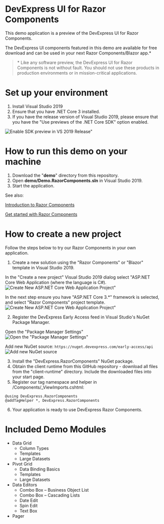 # DevExpress UI for Razor Components

This demo application is a preview of the DevExpress UI for Razor Components. 

The DevExpress UI components featured in this demo are available for free download and can be used in your next Razor Components/Blazor app.* 

> \* Like any software preview, the DevExpress UI for Razor Components is not without fault. You should not use these products in production environments or in mission-critical applications.

# Set up your environment

1. Install Visual Studio 2019
2. Ensure that you have .NET Core 3 installed.
3. If you have the release version of Visual Studio 2019, please ensure that you have the "Use previews of the .NET Core SDK" option enabled.

![Enable SDK preview in VS 2019 Release"](https://raw.githubusercontent.com/DevExpress/RazorComponents/master/media/VS2019Release-EnablePreviewSDK.png)

# How to run this demo on your machine

1. Download the "**demo**" directory from this repository.
2. Open **demo/Demo.RazorComponents.sln** in Visual Studio 2019.
3. Start the application.

See also: 

[Introduction to Razor Components](https://docs.microsoft.com/aspnet/core/razor-components/?view=aspnetcore-3.0)

[Get started with Razor Components](https://docs.microsoft.com/ru-ru/aspnet/core/razor-components/get-started?view=aspnetcore-3.0&tabs=visual-studio)

# How to create a new project

Follow the steps below to try our Razor Components in your own application. 

1. Create a new solution using the "Razor Components" or "Blazor" template in Visual Studio 2019.

In the "Create a new project" Visual Studio 2019 dialog select "ASP.NET Core Web Application (where the language is C#).
![Create New ASP.NET Core Web Application Project"](https://raw.githubusercontent.com/DevExpress/RazorComponents/master/media/VisualStudio2019CreateNewProject_AspNetCoreWebApp.png)

In the next step ensure you have "ASP.NET Core 3.*" framework is selected, and select "Razor Components" project template.
![Create New ASP.NET Core Web Application Project"](https://raw.githubusercontent.com/DevExpress/RazorComponents/master/media/VisualStudio2019CreateNewProject_RazorComponents.png)

2. Register the DevExpress Early Access feed in Visual Studio's NuGet Package Manager.

Open the "Package Manager Settings"
![Open the "Package Manager Settings"](https://raw.githubusercontent.com/DevExpress/RazorComponents/master/media/NuGetPackageManagerSettings.png)

Add new NuGet source:
```https://nuget.devexpress.com/early-access/api```
![Add new NuGet source](https://raw.githubusercontent.com/DevExpress/RazorComponents/master/media/DevExpressEarlyAccessNuGetSource.png)

3. Install the "DevExpress.RazorComponents" NuGet package.
4. Obtain the client runtime from this GitHub repository - download all files from the "client-runtime" directory. Include the downloaded files into your start page.
5. Register our tag namespace and helper in /Components/_ViewImports.cshtml: 
```
@using DevExpress.RazorComponents
@addTagHelper *, DevExpress.RazorComponents
```
6. Your application is ready to use DevExpress Razor Components.

# Included Demo Modules


* Data Grid
  * Column Types
  * Templates
  * Large Datasets
* Pivot Grid
  * Data Binding Basics
  * Templates
  * Large Datasets
* Data Editors
  * Combo Box – Business Object List
  * Combo Box – Cascading Lists
  * Date Edit
  * Spin Edit
  * Text Box
* Pager



